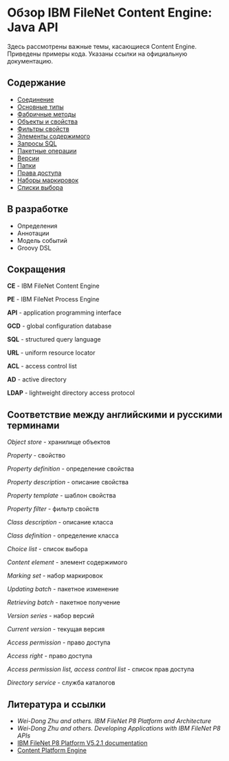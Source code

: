 # Обзор IBM FileNet Content Engine: Java API

Здесь рассмотрены важные темы, касающиеся Content Engine. Приведены примеры кода. Указаны ссылки на официальную документацию.

## Содержание

- [Соединение](connection.md)
- [Основные типы](types.md)
- [Фабричные методы](instance_methods.md)
- [Объекты и свойства](objects.md)
- [Фильтры свойств](property_filters.md)
- [Элементы содержимого](content.md)
- [Запросы SQL](queries.md)
- [Пакетные операции](batch.md)
- [Версии](versioning.md)
- [Папки](containment.md)
- [Права доступа](permissions.md)
- [Наборы маркировок](marking_sets.md)
- [Списки выбора](choice_lists.md)

## В разработке

- Определения
- Аннотации
- Модель событий
- Groovy DSL

## Сокращения

**CE** - IBM FileNet Content Engine

**PE** - IBM FileNet Process Engine

**API** - application programming interface

**GCD** - global configuration database

**SQL** - structured query language

**URL** - uniform resource locator

**ACL** - access control list

**AD** - active directory

**LDAP** - lightweight directory access protocol

## Соответствие между английскими и русскими терминами

*Object store* - хранилище объектов

*Property* - свойство

*Property definition* - определение свойства

*Property description* - описание свойства

*Property template* - шаблон свойства

*Property filter* - фильтр свойств

*Class description* - описание класса

*Class definition* - определение класса

*Choice list* - список выбора

*Content element* - элемент содержимого

*Marking set* - набор маркировок

*Updating batch* - пакетное изменение

*Retrieving batch* - пакетное получение

*Version series* - набор версий

*Current version* - текущая  версия

*Access permission* - право доступа

*Access right* - право доступа

*Access permission list, access control list* - список прав доступа

*Directory service* - служба каталогов

## Литература и ссылки

- *Wei-Dong Zhu and others. IBM FileNet P8 Platform and Architecture*
- *Wei-Dong Zhu and others. Developing Applications with IBM FileNet P8 APIs*
- [IBM FileNet P8 Platform V5.2.1 documentation](http://www.ibm.com/support/knowledgecenter/en/SSNW2F_5.2.1/com.ibm.p8toc.doc/welcome_p8.htm)
- [Content Platform Engine](http://www.ibm.com/support/knowledgecenter/ru/SSNW2F_5.2.1/com.ibm.p8.sysoverview.doc/p8sov108.htm)

